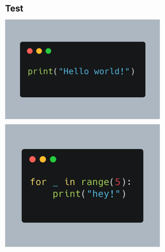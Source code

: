 # Test

![img](https://raw.githubusercontent.com/FrancescoSaverioZuppichini/MarkDownToMediumThisNameAlreadyExists/main/medium/code-0.png)


![img](https://raw.githubusercontent.com/FrancescoSaverioZuppichini/MarkDownToMediumThisNameAlreadyExists/main/medium/code-1.png)